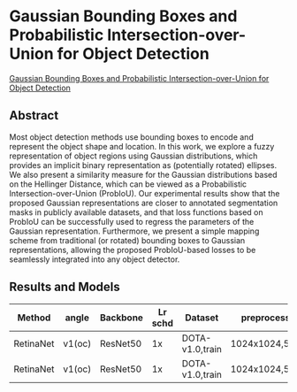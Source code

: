 # Gaussian Bounding Boxes and Probabilistic Intersection-over-Union for Object Detection

[Gaussian Bounding Boxes and Probabilistic Intersection-over-Union for Object Detection](http://arxiv.org/abs/2106.06072)

## Abstract

Most object detection methods use bounding boxes to encode and represent the object shape and location. In this work, we explore a fuzzy representation of object regions using Gaussian distributions, which provides an implicit binary representation as (potentially rotated) ellipses. We also present a similarity measure for the Gaussian distributions based on the Hellinger Distance, which can be viewed as a Probabilistic Intersection-over-Union (ProbIoU). Our experimental results show that the proposed Gaussian representations are closer to annotated segmentation masks in publicly available datasets, and that loss functions based on ProbIoU can be successfully used to regress the parameters of the Gaussian representation. Furthermore, we present a simple mapping scheme from traditional (or rotated) bounding boxes to Gaussian representations, allowing the proposed ProbIoU-based losses to be seamlessly integrated into any object detector.

## Results and Models

| Method    | angle  | Backbone | Lr schd | Dataset         | preprocess    |  BS  | loss       | $AP_{0.5}$ | $AP_{0.75}$ | $mAP$ |
| --------- | ------ | -------- | ------- | --------------- | ------------- | :--: | ---------- | ---------- | ----------- | ----- |
| RetinaNet | v1(oc) | ResNet50 | 1x      | DOTA-v1.0,train | 1024x1024,512 |  4   | PrbIoU(l1) | 67.80      | 36.27       | 37.87 |
| RetinaNet | v1(oc) | ResNet50 | 1x      | DOTA-v1.0,train | 1024x1024,512 |  4   | PrbIoU(l2) | 67.61      | 29.89       | 35.18 |